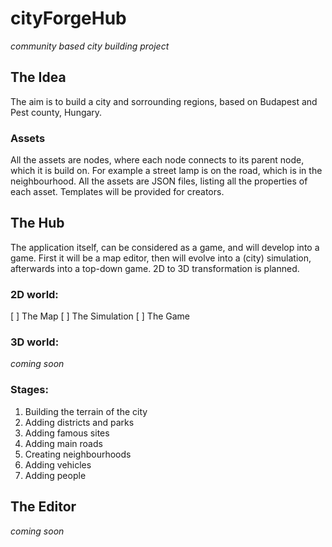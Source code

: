 # cityForgeHub

*community based city building project*

## The Idea

The aim is to build a city and sorrounding regions, based on Budapest and Pest county, Hungary.

### Assets

All the assets are nodes, where each node connects to its parent node, which it is build on. For example a street lamp is on the road, which is in the neighbourhood. 
All the assets are JSON files, listing all the properties of each asset. Templates will be provided for creators.

## The Hub

The application itself, can be considered as a game, and will develop into a game.
First it will be a map editor, then will evolve into a (city) simulation, afterwards into a top-down game.
2D to 3D transformation is planned.

### 2D world:

[ ] The Map
[ ] The Simulation
[ ] The Game

### 3D world:

*coming soon*

### Stages:

  1. Building the terrain of the city
  2. Adding districts and parks
  3. Adding famous sites
  4. Adding main roads
  5. Creating neighbourhoods
  6. Adding vehicles
  7. Adding people

## The Editor

*coming soon*
